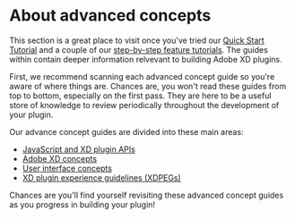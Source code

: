 # About advanced concepts

This section is a great place to visit once you've tried our [Quick Start Tutorial]() and a couple of our [step-by-step feature tutorials](/guides/). The guides within contain deeper information relvevant to building Adobe XD plugins.

First, we recommend scanning each advanced concept guide so you're aware of where things are. Chances are, you won't read these guides from top to bottom, especially on the first pass. They are here to be a useful store of knowledge to review periodically throughout the development of your plugin.

Our advance concept guides are divided into these main areas:

- [JavaScript and XD plugin APIs](/reference/javascript/)
- [Adobe XD concepts](/reference/core/)
- [User interface concepts](/reference/ui/)
- [XD plugin experience guidelines (XDPEGs)](/xdpegs/)

Chances are you'll find yourself revisiting these advanced concept guides as you progress in building your plugin! 